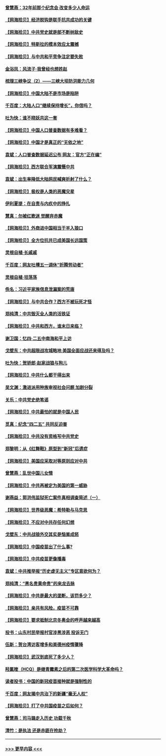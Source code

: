 #### [曾慧燕：32年前那个纪念会 改变多少人命运](../pages/nsc993/n12934233.md?t=05092051) 
#### [【网海拾贝】经济脱钩是联手抗共成功的关键](../pages/nsc993/n12934176.md?t=05092051) 
#### [【网海拾贝】中共党史就是部不断树敌史](../pages/nsc993/n12932844.md?t=05092051) 
#### [【网海拾贝】特斯拉的模本效应太震撼](../pages/nsc993/n12925626.md?t=05092051) 
#### [【网海拾贝】与中共和平竞争注定要失败](../pages/nsc993/n12923326.md?t=05092051) 
#### [金浴凤：风流子‧我曾经也想姓赵](../pages/nsc993/n12920911.md?t=05092051) 
#### [梳理三峡争议（2）——三峡大坝防洪能力几何](../pages/nsc993/n12920173.md?t=05092051) 
#### [【网海拾贝】中国大陆不是市场是陷阱](../pages/nsc993/n12920143.md?t=05092051) 
#### [千百度：大陆人口“继续保持增长”，你信吗？](../pages/nsc993/n12918946.md?t=05092051) 
#### [吐为快：谁不晓妖共这一套](../pages/nsc993/n12918941.md?t=05092051) 
#### [【网海拾贝】中国人口普查数据有多难看？](../pages/nsc993/n12917822.md?t=05092051) 
#### [【网海拾贝】中国才是真正的“无依之地”](../pages/nsc993/n12915845.md?t=05092051) 
#### [袁斌：人口普查数据延迟公布 网友：官方“正在编”](../pages/nsc993/n12915748.md?t=05092051) 
#### [【网海拾贝】西方联合军演震慑中共](../pages/nsc993/n12913466.md?t=05092051) 
#### [袁斌：出生率降低大陆网民喊爽折射了什么？](../pages/nsc993/n12913365.md?t=05092051) 
#### [【网海拾贝】极权是人类的恶魔灾星](../pages/nsc993/n12910697.md?t=05092051) 
#### [伊利夏提：在自责与内疚中的挣扎](../pages/nsc993/n12910493.md?t=05092051) 
#### [慧真：勿被红歌迷 觉醒弃赤魔](../pages/nsc993/n12910485.md?t=05092051) 
#### [【网海拾贝】外商进中国相当于羊入狼口](../pages/nsc993/n12908274.md?t=05092051) 
#### [【网海拾贝】全方位抗共已成美国长远国策](../pages/nsc993/n12906878.md?t=05092051) 
#### [灵根自植‧长戚戚](../pages/nsc993/n12905585.md?t=05092051) 
#### [千百度：网友吐槽五一调休“折腾劳动者”](../pages/nsc993/n12905934.md?t=05092051) 
#### [灵根自植‧坦荡荡](../pages/nsc993/n12905562.md?t=05092051) 
#### [佚名：习近平家族信息泄漏案的荒唐](../pages/nsc993/n12904705.md?t=05092051) 
#### [【网海拾贝】与中共合作？西方不被玩死才怪](../pages/nsc993/n12903873.md?t=05092051) 
#### [郑纯清：中共毁灭全人类的活铁证](../pages/nsc993/n12903785.md?t=05092051) 
#### [【网海拾贝】中共和西方，谁末日来临？](../pages/nsc993/n12903482.md?t=05092051) 
#### [谢卫国：忆四‧二五中南海和平上访](../pages/nsc993/n12902192.md?t=05092051) 
#### [戈壁东：中共超限战攻城略地 美国全面应战还来得及吗？](../pages/nsc993/n12902297.md?t=05092051) 
#### [吐为快：贺骄郎‧赵家战狼与狗儿](../pages/nsc993/n12902280.md?t=05092051) 
#### [【网海拾贝】中共什么都干得出来](../pages/nsc993/n12897500.md?t=05092051) 
#### [吴文渊：激进派用种族审视社会问题 加剧分裂](../pages/nsc993/n12893881.md?t=05092051) 
#### [关乐：中共党史绝笔谣](../pages/nsc993/n12897270.md?t=05092051) 
#### [【网海拾贝】中共最怕的就是中国人民](../pages/nsc993/n12894705.md?t=05092051) 
#### [觅真：纪念“四二五” 共同反迫害](../pages/nsc993/n12894553.md?t=05092051) 
#### [【网海拾贝】中共没有资格写中共党史](../pages/nsc993/n12892231.md?t=05092051) 
#### [郑黎明：从《红舞鞋》原型到“新冠”后遗症](../pages/nsc993/n12890469.md?t=05092051) 
#### [【网海拾贝】美国应采取对等原则应对中共](../pages/nsc993/n12889176.md?t=05092051) 
#### [曾慧燕：乱世中国儿女情](../pages/nsc993/n12887931.md?t=05092051) 
#### [【网海拾贝】中共再被定为美国的第一威胁](../pages/nsc993/n12887580.md?t=05092051) 
#### [谢燕益：郭洪伟监狱死亡案件真相调查简述（一）](../pages/nsc993/n12885648.md?t=05092051) 
#### [【网海拾贝】世界级恶魔：希特勒与马克思](../pages/nsc993/n12884062.md?t=05092051) 
#### [【网海拾贝】不应对中共存任何幻想](../pages/nsc993/n12881460.md?t=05092051) 
#### [戈壁东：中共战狼外交其实是恼羞成怒](../pages/nsc993/n12880392.md?t=05092051) 
#### [【网海拾贝】中国疫苗出了什么事?](../pages/nsc993/n12879124.md?t=05092051) 
#### [【网海拾贝】中共疫苗更像播毒](../pages/nsc993/n12876631.md?t=05092051) 
#### [袁斌：中共推举报“历史虚无主义”专区意欲何为？](../pages/nsc993/n12876530.md?t=05092051) 
#### [郑纯清：“黑名贵黄命贵”的来龙去脉](../pages/nsc993/n12875589.md?t=05092051) 
#### [【网海拾贝】中共是最大的垄断，该罚多少？](../pages/nsc993/n12874006.md?t=05092051) 
#### [【网海拾贝】亲共有风险，疫苗不可靠](../pages/nsc993/n12872224.md?t=05092051) 
#### [【网海拾贝】要求抵制北京冬奥会的呼声越来越高](../pages/nsc993/n12868962.md?t=05092051) 
#### [投书：山东村民举报村官涉黑涉恶 投诉无门](../pages/nsc993/n12869726.md?t=05092051) 
#### [伍新：贺台湾访客增多和美德州疫情骤降](../pages/nsc993/n12865651.md?t=05092051) 
#### [【网海拾贝】武汉到底死了多少人？](../pages/nsc993/n12863707.md?t=05092051) 
#### [羟氯喹（HCQ）是继青霉素之后的第二次医学科学大革命吗？](../pages/nsc993/n12638564.md?t=05092051) 
#### [读者投书：中国的新冠疫苗接种就是强制性的](../pages/nsc993/n12859932.md?t=05092051) 
#### [千百度：网友揭中共治下的新疆“毫无人权”](../pages/nsc993/n12858385.md?t=05092051) 
#### [【网海拾贝】打了中共国疫苗之后如何？](../pages/nsc993/n12857866.md?t=05092051) 
#### [曾慧燕：司马璐走入历史 功载千秋](../pages/nsc993/n12856996.md?t=05092051) 
#### [清竹：是执法 还是赤匪在抢劫？](../pages/nsc993/n12856952.md?t=05092051) 

----
#### [ >>> 更早内容 <<< ](../indexes/nsc993-earlier.md)
